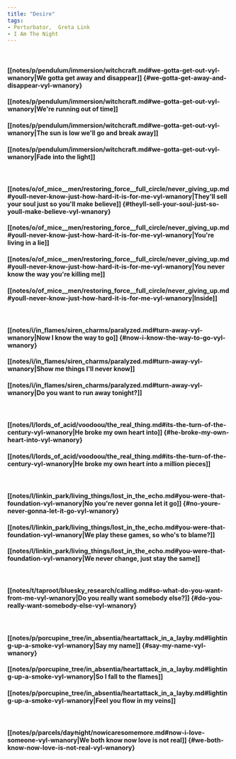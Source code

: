 ```yaml
---
title: "Desire"
tags:
- Perturbator,  Greta Link
- I Am The Night
---
```

&nbsp;
#### [[notes/p/pendulum/immersion/witchcraft.md#we-gotta-get-out-vyl-wnanory|We gotta get away and disappear]] {#we-gotta-get-away-and-disappear-vyl-wnanory}
#### [[notes/p/pendulum/immersion/witchcraft.md#we-gotta-get-out-vyl-wnanory|We're running out of time]]
#### [[notes/p/pendulum/immersion/witchcraft.md#we-gotta-get-out-vyl-wnanory|The sun is low we'll go and break away]]
#### [[notes/p/pendulum/immersion/witchcraft.md#we-gotta-get-out-vyl-wnanory|Fade into the light]]
&nbsp;
#### [[notes/o/of_mice__men/restoring_force__full_circle/never_giving_up.md#youll-never-know-just-how-hard-it-is-for-me-vyl-wnanory|They'll sell your soul just so you'll make believe]] {#theyll-sell-your-soul-just-so-youll-make-believe-vyl-wnanory}
#### [[notes/o/of_mice__men/restoring_force__full_circle/never_giving_up.md#youll-never-know-just-how-hard-it-is-for-me-vyl-wnanory|You're living in a lie]]
#### [[notes/o/of_mice__men/restoring_force__full_circle/never_giving_up.md#youll-never-know-just-how-hard-it-is-for-me-vyl-wnanory|You never know the way you're killing me]]
#### [[notes/o/of_mice__men/restoring_force__full_circle/never_giving_up.md#youll-never-know-just-how-hard-it-is-for-me-vyl-wnanory|Inside]]
&nbsp;
#### [[notes/i/in_flames/siren_charms/paralyzed.md#turn-away-vyl-wnanory|Now I know the way to go]] {#now-i-know-the-way-to-go-vyl-wnanory}
#### [[notes/i/in_flames/siren_charms/paralyzed.md#turn-away-vyl-wnanory|Show me things I'll never know]]
#### [[notes/i/in_flames/siren_charms/paralyzed.md#turn-away-vyl-wnanory|Do you want to run away tonight?]]
&nbsp;
#### [[notes/l/lords_of_acid/voodoou/the_real_thing.md#its-the-turn-of-the-century-vyl-wnanory|He broke my own heart into]] {#he-broke-my-own-heart-into-vyl-wnanory}
#### [[notes/l/lords_of_acid/voodoou/the_real_thing.md#its-the-turn-of-the-century-vyl-wnanory|He broke my own heart into a million pieces]]
&nbsp;
#### [[notes/l/linkin_park/living_things/lost_in_the_echo.md#you-were-that-foundation-vyl-wnanory|No you're never gonna let it go]] {#no-youre-never-gonna-let-it-go-vyl-wnanory}
#### [[notes/l/linkin_park/living_things/lost_in_the_echo.md#you-were-that-foundation-vyl-wnanory|We play these games, so who's to blame?]]
#### [[notes/l/linkin_park/living_things/lost_in_the_echo.md#you-were-that-foundation-vyl-wnanory|We never change, just stay the same]]
&nbsp;
#### [[notes/t/taproot/bluesky_research/calling.md#so-what-do-you-want-from-me-vyl-wnanory|Do you really want somebody else?]] {#do-you-really-want-somebody-else-vyl-wnanory}
&nbsp;
#### [[notes/p/porcupine_tree/in_absentia/heartattack_in_a_layby.md#lighting-up-a-smoke-vyl-wnanory|Say my name]] {#say-my-name-vyl-wnanory}
#### [[notes/p/porcupine_tree/in_absentia/heartattack_in_a_layby.md#lighting-up-a-smoke-vyl-wnanory|So I fall to the flames]]
#### [[notes/p/porcupine_tree/in_absentia/heartattack_in_a_layby.md#lighting-up-a-smoke-vyl-wnanory|Feel you flow in my veins]]
&nbsp;
#### [[notes/p/parcels/day∕night/nowicaresomemore.md#now-i-love-someone-vyl-wnanory|We both know now love is not real]] {#we-both-know-now-love-is-not-real-vyl-wnanory}
